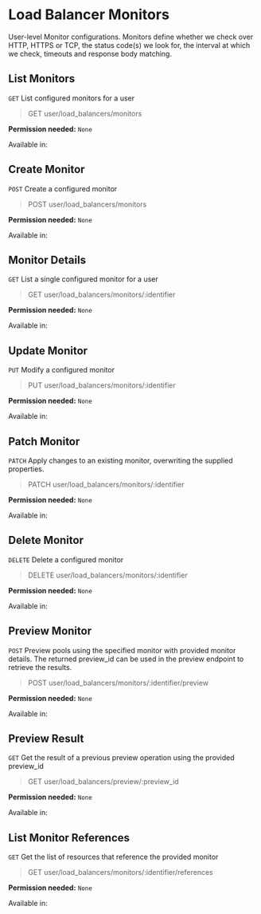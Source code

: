 # Load Balancer Monitors

User-level Monitor configurations. Monitors define whether we check over HTTP, HTTPS or TCP, the status code(s) we look for, the interval at which we check, timeouts and response body matching.

## List Monitors

`GET` List configured monitors for a user

> GET user/load_balancers/monitors

**Permission needed:** `None`

Available in:




## Create Monitor

`POST` Create a configured monitor

> POST user/load_balancers/monitors

**Permission needed:** `None`

Available in:




## Monitor Details

`GET` List a single configured monitor for a user

> GET user/load_balancers/monitors/:identifier

**Permission needed:** `None`

Available in:




## Update Monitor

`PUT` Modify a configured monitor

> PUT user/load_balancers/monitors/:identifier

**Permission needed:** `None`

Available in:




## Patch Monitor

`PATCH` Apply changes to an existing monitor, overwriting the supplied properties.

> PATCH user/load_balancers/monitors/:identifier

**Permission needed:** `None`

Available in:




## Delete Monitor

`DELETE` Delete a configured monitor

> DELETE user/load_balancers/monitors/:identifier

**Permission needed:** `None`

Available in:




## Preview Monitor

`POST` Preview pools using the specified monitor with provided monitor details. The returned preview_id can be used in the preview endpoint to retrieve the results.

> POST user/load_balancers/monitors/:identifier/preview

**Permission needed:** `None`

Available in:




## Preview Result

`GET` Get the result of a previous preview operation using the provided preview_id

> GET user/load_balancers/preview/:preview_id

**Permission needed:** `None`

Available in:




## List Monitor References

`GET` Get the list of resources that reference the provided monitor

> GET user/load_balancers/monitors/:identifier/references

**Permission needed:** `None`

Available in:



